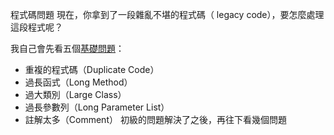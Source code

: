 程式碼問題
現在，你拿到了一段雜亂不堪的程式碼（ legacy code），要怎麼處理這段程式呢？

我自己會先看五個[基礎問題](basic-problem.md)：

* 重複的程式碼（Duplicate Code）
* 過長函式（Long Method）
* 過大類別（Large Class）
* 過長參數列（Long Parameter List）
* 註解太多（Comment）
初級的問題解決了之後，再往下看幾個問題

